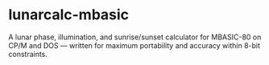 # lunarcalc-mbasic
A lunar phase, illumination, and sunrise/sunset calculator for MBASIC-80 on CP/M and DOS — written for maximum portability and accuracy within 8-bit constraints.
